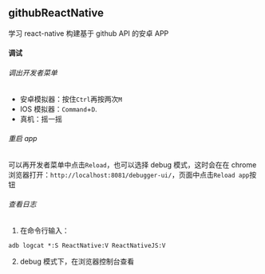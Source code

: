 ## githubReactNative

学习 react-native 构建基于 github API 的安卓 APP

#### 调试

###### 调出开发者菜单

- 安卓模拟器：按住`Ctrl`再按两次`M`
- IOS 模拟器：`Command`+`D`.
- 真机：摇一摇

###### 重启 app

可以再开发者菜单中点击`Reload`，也可以选择 debug 模式，这时会在在 chrome 浏览器打开：`http://localhost:8081/debugger-ui/`，页面中点击`Reload app`按钮

###### 查看日志

1. 在命令行输入：

```
adb logcat *:S ReactNative:V ReactNativeJS:V
```

2. debug 模式下，在浏览器控制台查看

